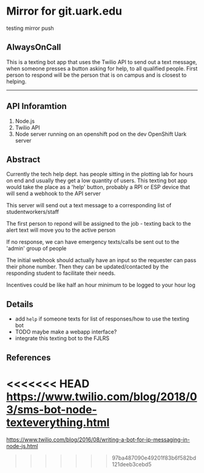 # Mirror for git.uark.edu

testing mirror push

## AlwaysOnCall

This is a texting bot app that uses the Twilio API to send out a text message, when someone presses a button asking for help, to all qualified people. First person to respond will be the person that is on campus and is closest to helping.
- - -

## API Inforamtion

1. Node.js
2. Twilio API
3. Node server running on an openshift pod on the dev OpenShift Uark server

## Abstract

Currently the tech help dept. has people sitting in the plotting lab for hours on end and usually they get a low quantity of users. 
This texting bot app would take the place as a 'help' button, probably a RPI or ESP device that will send a webhook to the API server

This server will send out a text message to a corresponding list of studentworkers/staff

The first person to repond will be assigned to the job - texting back to the alert text will move you to the active person

If no response, we can have emergency texts/calls be sent out to the 'admin' group of people

The initial webhook should actually have an input so the requester can pass their phone number. Then they can be updated/contacted by the responding student to facilitate their needs.

Incentives could be like half an hour minimum to be logged to your hour log

## Details

* add `help` if someone texts for list of responses/how to use the texting bot
* TODO maybe make a webapp interface?
* integrate this texting bot to the FJLRS

## References

<<<<<<< HEAD
https://www.twilio.com/blog/2018/03/sms-bot-node-texteverything.html
=======
https://www.twilio.com/blog/2016/08/writing-a-bot-for-ip-messaging-in-node-js.html
>>>>>>> 97ba487090e49201f83b6f582bd121deeb3cebd5
